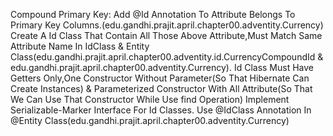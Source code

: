 Compound Primary Key:
Add @Id Annotation To Attribute Belongs To Primary Key Columns.(edu.gandhi.prajit.april.chapter00.adventity.Currency)
Create A Id Class That Contain All Those Above Attribute,Must Match Same Attribute Name In IdClass & Entity Class(edu.gandhi.prajit.april.chapter00.adventity.id.CurrencyCompoundId & edu.gandhi.prajit.april.chapter00.adventity.Currency).
Id Class Must Have Getters Only,One Constructor Without Parameter(So That Hibernate Can Create Instances) & Parameterized Constructor With All Attribute(So That We Can Use That Constructor While Use find Operation)
Implement Serializable-Marker Interface For Id Classes.
Use @IdClass Annotation In @Entity Class(edu.gandhi.prajit.april.chapter00.adventity.Currency) 